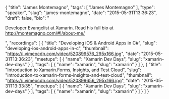 {
  "title": "James Montemagno",
  "tags": [
    "James Montemagno"
  ],
  "type": "speaker",
  "slug": "james-montemagno",
  "date": "2015-05-31T13:36:23",
  "draft": false,
  "bio": "<p>Developer Evangelist at Xamarin. Read his full bio at http://montemagno.com/#!/about-me/</p>",
  "recordings": [
    {
      "title": "Developing iOS & Android Apps in C#",
      "slug": "developing-ios-android-apps-in-c",
      "thumbnail": "https://i.vimeocdn.com/video/520899576_295x166.jpg",
      "date": "2015-05-31T13:36:23",
      "meetups": [
        {
          "name": "Xamarin Dev Days",
          "slug": "xamarin-dev-days"
        }
      ],
      "tags": [
        {
          "name": "xamarin",
          "slug": "xamarin"
        }
      ]
    },
    {
      "title": "Introduction to Xamarin.Forms, Insights, and Test Cloud",
      "slug": "introduction-to-xamarin-forms-insights-and-test-cloud",
      "thumbnail": "https://i.vimeocdn.com/video/520899656_295x166.jpg",
      "date": "2015-05-31T13:33:35",
      "meetups": [
        {
          "name": "Xamarin Dev Days",
          "slug": "xamarin-dev-days"
        }
      ],
      "tags": [
        {
          "name": "xamarin",
          "slug": "xamarin"
        }
      ]
    }
  ]
}